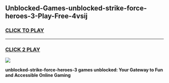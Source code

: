 
## Unblocked-Games-unblocked-strike-force-heroes-3-Play-Free-4vsij
<h3>
<a href="https://premium76.site?title=unblocked-strike-force-heroes-3&ref=19M">CLICK TO PLAY</a></h3>
<hr>

<h3>
<a href="https://premium76.site?title=unblocked-strike-force-heroes-3&ref=19M">CLICK 2 PLAY</a>
  
</h3>

<a href="https://premium76.site?title=unblocked-strike-force-heroes-3&ref=19M"><img src="https://clearcache.store/games.png"></a>


**unblocked-strike-force-heroes-3 games unblocked: Your Gateway to Fun and Accessible Online Gaming**
